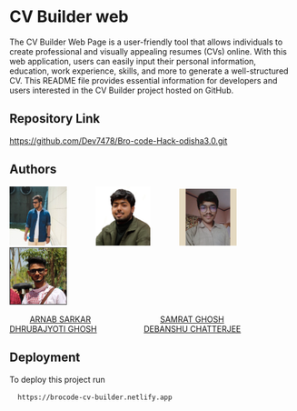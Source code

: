 
# CV Builder web

The CV Builder Web Page is a user-friendly tool that allows individuals to create professional and visually appealing resumes (CVs) online. With this web application, users can easily input their personal information, education, work experience, skills, and more to generate a well-structured CV. This README file provides essential information for developers and users interested in the CV Builder project hosted on GitHub.


## Repository Link


https://github.com/Dev7478/Bro-code-Hack-odisha3.0.git


## Authors
<div class="container">
  <img src="contributor/Arnab Sarkar.jpg" width="20%" class="contributors" > 
  &nbsp; &nbsp; &nbsp; &nbsp; &nbsp; &nbsp;
  <img src="contributor/Samrat Ghosh.jpeg" class="contributors" width="19%" > 
   &nbsp; &nbsp; &nbsp; &nbsp; &nbsp; &nbsp;
  <img src="contributor/Dhrubajyoti Ghosh.jpeg" width="20%" class="contributors" > 
   &nbsp; &nbsp; &nbsp; &nbsp; &nbsp; &nbsp;
  <img src="contributor/Debanshu Chatterjee.jpeg" width="20%" class="contributors" > 
   &nbsp; &nbsp; &nbsp; &nbsp; &nbsp; &nbsp;
</div>

&nbsp; &nbsp;&nbsp; &nbsp; &nbsp; 
[ARNAB SARKAR](https://github.com/arnab236)
&nbsp; &nbsp; &nbsp; &nbsp; &nbsp; &nbsp; &nbsp; &nbsp; &nbsp; &nbsp; &nbsp; &nbsp; &nbsp; &nbsp; &nbsp;
[SAMRAT GHOSH](https://github.com/Samratghosh2004)
&nbsp; &nbsp; &nbsp; &nbsp; &nbsp; &nbsp; &nbsp; &nbsp; &nbsp; &nbsp; &nbsp; &nbsp; 
[DHRUBAJYOTI GHOSH](https://github.com/Dhruba274) 
&nbsp; &nbsp; &nbsp; &nbsp; &nbsp; &nbsp; &nbsp; &nbsp; &nbsp; &nbsp; 
[DEBANSHU CHATTERJEE](https://github.com/Dev7478) 



## Deployment

To deploy this project run

```bash
  https://brocode-cv-builder.netlify.app
```


